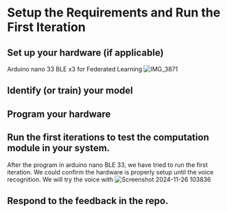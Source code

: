 # Setup the Requirements and Run the First Iteration

## Set up your hardware (if applicable)
Arduino nano 33 BLE x3 for Federated Learning
![IMG_3871](https://github.com/user-attachments/assets/e6b79a45-91d3-497f-99d3-47745fa2a288)

## Identify (or train) your model 

## Program your hardware

## Run the first iterations to test the computation module in your system.
After the program in arduino nano BLE 33, we have tried to run the first iteration. We could confirm the hardware is properly setup until the voice recognition. We will try the voice with 
![Screenshot 2024-11-26 103836](https://github.com/user-attachments/assets/6c069bf4-f8f3-4c7f-b42d-5ad64f16ebd1)


## Respond to the feedback in the repo.
